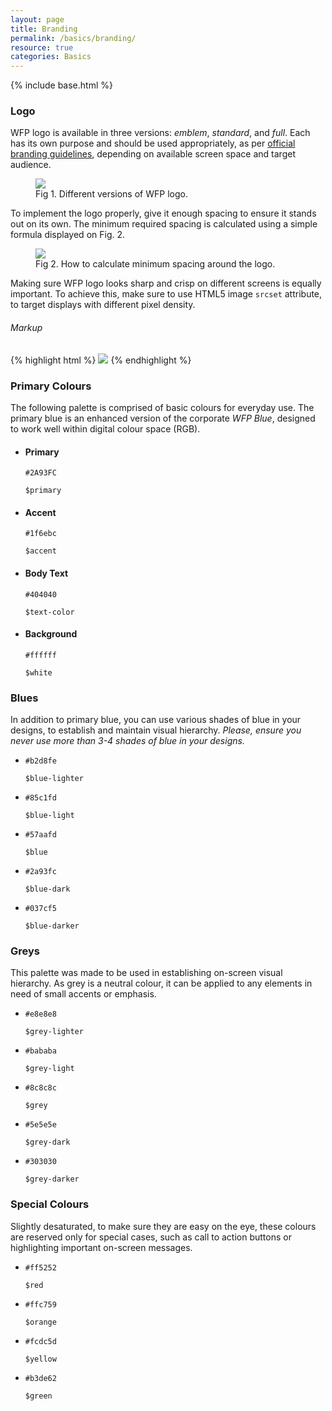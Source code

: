 ```yaml
---
layout: page
title: Branding
permalink: /basics/branding/
resource: true
categories: Basics
---
```

{% include base.html %}

### Logo
WFP logo is available in three versions: _emblem_, _standard_, and _full_. Each has its own purpose and should be used appropriately, as per [official branding guidelines](http://wfp.org/branding), depending on available screen space and target audience.

<figure class="picture">
  <img src="{{ base }}/img/logo-versions.png" srcset="{{ base }}/img/logo-versions.png 1x, {{ base }}/img/logo-versions@2x.png 2x">
  <figcaption>Fig 1. Different versions of WFP logo.</figcaption>
</figure>

To implement the logo properly, give it enough spacing to ensure it stands out on its own. The minimum required spacing is calculated using a simple formula displayed on Fig. 2.

<figure class="picture">
  <img src="{{ base }}/img/logo-usage.png" srcset="{{ base }}/img/logo-usage.png 1x, {{ base }}/img/logo-usage@2x.png 2x">
  <figcaption>Fig 2. How to calculate minimum spacing around the logo.</figcaption>
</figure>

Making sure WFP logo looks sharp and crisp on different screens is equally important. To achieve this, make sure to use HTML5 image `srcset` attribute, to target displays with different pixel density.

###### Markup
{% highlight html %}
<img src="logo-std.png" srcset="logo-std.png 1x, logo-std@2x.png 2x">
{% endhighlight %}

### Primary Colours
The following palette is comprised of basic colours for everyday use. The primary blue is an enhanced version of the corporate _WFP Blue_, designed to work well within digital colour space (RGB).

<ul class="wfp-grid inline-grid colours">
  <li class="wfp-u-1-2 wfp-u-md-1-4">
    <div class="inline-item c-primary"></div>
    <div class="desc">
      <h4>Primary</h4>
      <p><code>#2A93FC</code></p>
      <p><code>$primary</code></p>
    </div>
  </li>
  <li class="wfp-u-1-2 wfp-u-md-1-4">
    <div class="inline-item c-secondary"></div>
    <div class="desc">
      <h4>Accent</h4>
      <p><code>#1f6ebc</code></p>
      <p><code>$accent</code></p>
    </div>
  </li>
  <li class="wfp-u-1-2 wfp-u-md-1-4">
    <div class="inline-item c-text"></div>
    <div class="desc">
      <h4>Body Text</h4>
      <p><code>#404040</code></p>
      <p><code>$text-color</code></p>
    </div>
  </li>
  <li class="wfp-u-1-2 wfp-u-md-1-4">
    <div class="inline-item c-background"></div>
    <div class="desc">
      <h4>Background</h4>
      <p><code>#ffffff</code></p>
      <p><code>$white</code></p>
    </div>
  </li>
</ul>

### Blues
In addition to primary blue, you can use various shades of blue in your designs, to establish and maintain visual hierarchy. _Please, ensure you never use more than 3-4 shades of blue in your designs._

<ul class="wfp-grid inline-grid colours">
  <li class="wfp-u-1-2 wfp-u-md-1-5">
    <div class="inline-item narrow c-blue-1"></div>
    <div class="desc">
      <p><code>#b2d8fe</code></p>
      <p><code>$blue-lighter</code></p>
    </div>
  </li>
  <li class="wfp-u-1-2 wfp-u-md-1-5">
    <div class="inline-item narrow c-blue-2"></div>
    <div class="desc">
      <p><code>#85c1fd</code></p>
      <p><code>$blue-light</code></p>
    </div>
  </li>
  <li class="wfp-u-1-2 wfp-u-md-1-5">
    <div class="inline-item narrow c-blue-3"></div>
    <div class="desc">
      <p><code>#57aafd</code></p>
      <p><code>$blue</code></p>
    </div>
  </li>
  <li class="wfp-u-1-2 wfp-u-md-1-5">
    <div class="inline-item narrow c-blue-4"></div>
    <div class="desc">
      <p><code>#2a93fc</code></p>
      <p><code>$blue-dark</code></p>
    </div>
  </li>
  <li class="wfp-u-1-2 wfp-u-md-1-5">
    <div class="inline-item narrow c-blue-5"></div>
    <div class="desc">
      <p><code>#037cf5</code></p>
      <p><code>$blue-darker</code></p>
    </div>
  </li>
</ul>

### Greys
This palette was made to be used in establishing on-screen visual hierarchy. As grey is a neutral colour, it can be applied to any elements in need of small accents or emphasis.

<ul class="wfp-grid inline-grid colours">
  <li class="wfp-u-1-2 wfp-u-md-1-5">
    <div class="inline-item c-grey-1"></div>
    <div class="desc">
      <p><code>#e8e8e8</code></p>
      <p><code>$grey-lighter</code></p>
    </div>
  </li>
  <li class="wfp-u-1-2 wfp-u-md-1-5">
    <div class="inline-item c-grey-2"></div>
    <div class="desc">
      <p><code>#bababa</code></p>
      <p><code>$grey-light</code></p>
    </div>
  </li>
  <li class="wfp-u-1-2 wfp-u-md-1-5">
    <div class="inline-item c-grey-3"></div>
    <div class="desc">
      <p><code>#8c8c8c</code></p>
      <p><code>$grey</code></p>
    </div>
  </li>
  <li class="wfp-u-1-2 wfp-u-md-1-5">
    <div class="inline-item c-grey-4"></div>
    <div class="desc">
      <p><code>#5e5e5e</code></p>
      <p><code>$grey-dark</code></p>
    </div>
  </li>
  <li class="wfp-u-1-2 wfp-u-md-1-5">
    <div class="inline-item c-grey-5"></div>
    <div class="desc">
      <p><code>#303030</code></p>
      <p><code>$grey-darker</code></p>
    </div>
  </li>
</ul>

### Special Colours
Slightly desaturated, to make sure they are easy on the eye, these colours are reserved only for special cases, such as call to action buttons or highlighting important on-screen messages.

<ul class="wfp-grid inline-grid colours">
  <li class="wfp-u-1-2 wfp-u-md-1-4">
    <div class="inline-item c-red"></div>
    <div class="desc">
      <p><code>#ff5252</code></p>
      <p><code>$red</code></p>
    </div>
  </li>
  <li class="wfp-u-1-2 wfp-u-md-1-4">
    <div class="inline-item c-orange"></div>
    <div class="desc">
      <p><code>#ffc759</code></p>
      <p><code>$orange</code></p>
    </div>
  </li>
  <li class="wfp-u-1-2 wfp-u-md-1-4">
    <div class="inline-item c-yellow"></div>
    <div class="desc">
      <p><code>#fcdc5d</code></p>
      <p><code>$yellow</code></p>
    </div>
  </li>
  <li class="wfp-u-1-2 wfp-u-md-1-4">
    <div class="inline-item c-green"></div>
    <div class="desc">
      <p><code>#b3de62</code></p>
      <p><code>$green</code></p>
    </div>
  </li>
</ul>
